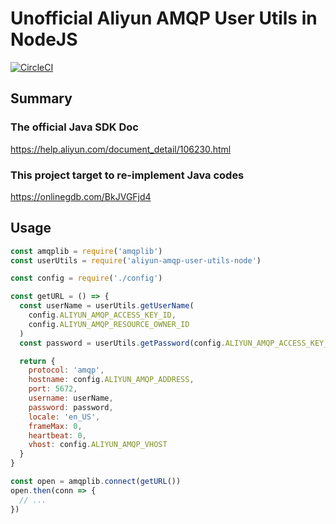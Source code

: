 # Unofficial Aliyun AMQP User Utils in NodeJS

[![CircleCI](https://circleci.com/gh/emj365/aliyun-amqp-user-utils-node/tree/develop.svg?style=svg)](https://circleci.com/gh/emj365/aliyun-amqp-user-utils-node/tree/develop)

## Summary

### The official Java SDK Doc

https://help.aliyun.com/document_detail/106230.html

### This project target to re-implement Java codes

https://onlinegdb.com/BkJVGFjd4

## Usage

```javascript
const amqplib = require('amqplib')
const userUtils = require('aliyun-amqp-user-utils-node')

const config = require('./config')

const getURL = () => {
  const userName = userUtils.getUserName(
    config.ALIYUN_AMQP_ACCESS_KEY_ID,
    config.ALIYUN_AMQP_RESOURCE_OWNER_ID
  )
  const password = userUtils.getPassword(config.ALIYUN_AMQP_ACCESS_KEY_SECRET)

  return {
    protocol: 'amqp',
    hostname: config.ALIYUN_AMQP_ADDRESS,
    port: 5672,
    username: userName,
    password: password,
    locale: 'en_US',
    frameMax: 0,
    heartbeat: 0,
    vhost: config.ALIYUN_AMQP_VHOST
  }
}

const open = amqplib.connect(getURL())
open.then(conn => {
  // ...
})
```
